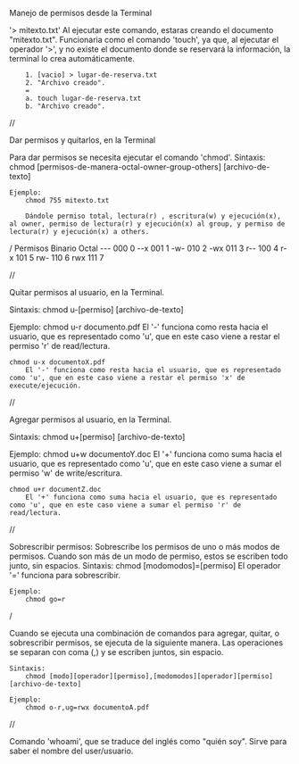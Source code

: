 Manejo de permisos desde la Terminal


'> mitexto.txt'
    Al ejecutar este comando, estaras creando el documento "mitexto.txt". Funcionaria como el comando 'touch', ya que, al ejecutar el operador '>', y no existe el documento donde se reservará la información, la terminal lo crea automáticamente.

        1. [vacio] > lugar-de-reserva.txt
        2. "Archivo creado".
        =
        a. touch lugar-de-reserva.txt
        b. "Archivo creado".


//

Dar permisos y quitarlos, en la Terminal

Para dar permisos se necesita ejecutar el comando 'chmod'.
    Sintaxis:
        chmod [permisos-de-manera-octal-owner-group-others] [archivo-de-texto]
    
    Ejemplo:
        chmod 755 mitexto.txt

        Dándole permiso total, lectura(r) , escritura(w) y ejecución(x), al owner, permiso de lectura(r) y ejecución(x) al group, y permiso de lectura(r) y ejecución(x) a others.

/
    Permisos    Binario     Octal
    ---         000         0
    --x         001         1
    -w-         010         2
    -wx         011         3
    r--         100         4
        r-x         101         5
    rw-         110         6
        rwx         111         7


//

Quitar permisos al usuario, en la Terminal.

Sintaxis:
    chmod u-[permiso] [archivo-de-texto]

Ejemplo:
    chmod u-r documento.pdf
        El '-' funciona como resta hacia el usuario, que es representado como 'u', que en este caso viene a restar el permiso 'r' de read/lectura.

    chmod u-x documentoX.pdf
        El '-' funciona como resta hacia el usuario, que es representado como 'u', que en este caso viene a restar el permiso 'x' de execute/ejecución.

//

Agregar permisos al usuario, en la Terminal.

Sintaxis:
    chmod u+[permiso] [archivo-de-texto]

Ejemplo:
    chmod u+w documentoY.doc
        El '+' funciona como suma hacia el usuario, que es representado como 'u', que en este caso viene a sumar el permiso 'w' de write/escritura.

    chmod u+r documentZ.doc
        El '+' funciona como suma hacia el usuario, que es representado como 'u', que en este caso viene a sumar el permiso 'r' de read/lectura.

//

Sobrescribir permisos: Sobrescribe los permisos de uno o más modos de permisos. Cuando son más de un modo de permiso, estos se escriben todo junto, sin espacios.
    Sintaxis:
        chmod [modomodos]=[permiso]
            El operador '=' funciona para sobrescribir.

    Ejemplo:
        chmod go=r
    
/

Cuando se ejecuta una combinación de comandos para agregar, quitar, o sobrescribir permisos, se ejecuta de la siguiente manera.
    Las operaciones se separan con coma (,) y se escriben juntos, sin espacio.

    Sintaxis:
        chmod [modo][operador][permiso],[modomodos][operador][permiso] [archivo-de-texto]
    
    Ejemplo:
        chmod o-r,ug=rwx documentoA.pdf


//

Comando 'whoami', que se traduce del inglés como "quién soy".
    Sirve para saber el nombre del user/usuario.